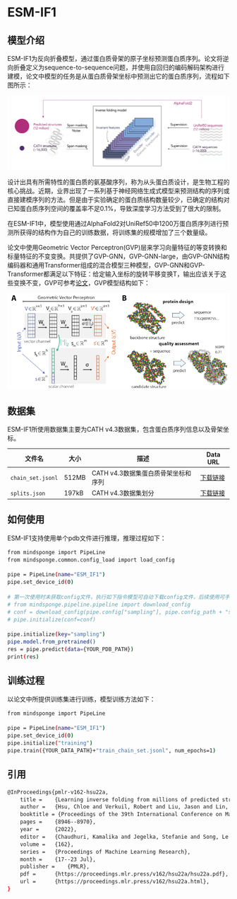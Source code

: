 # ESM-IF1

## 模型介绍

ESM-IF1为反向折叠模型，通过蛋白质骨架的原子坐标预测蛋白质序列。论文将逆向折叠定义为sequence-to-sequence问题，并使用自回归的编码解码架构进行建模，论文中模型的任务是从蛋白质骨架坐标中预测出它的蛋白质序列，流程如下图所示：

![ESM-IF1](../../docs/modelcards/illustration.png)

设计出具有所需特性的蛋白质的氨基酸序列，称为从头蛋白质设计，是生物工程的核心挑战。近期，业界出现了一系列基于神经网络生成式模型来预测结构的序列或直接建模序列的方法。但是由于实验确定的蛋白质结构数量较少，已确定的结构对已知蛋白质序列空间的覆盖率不足0.1%，导致深度学习方法受到了很大的限制。

在ESM-IF1中，模型使用通过AlphaFold2对UniRef50中1200万蛋白质序列进行预测所获得的结构作为自己的训练数据，将训练集的规模增加了三个数量级。

论文中使用Geometric Vector Perceptron(GVP)层来学习向量特征的等变转换和标量特征的不变变换。共提供了GVP-GNN，GVP-GNN-large，由GVP-GNN结构编码器和通用Transformer组成的混合模型三种模型，GVP-GNN和GVP-Transformer都满足以下特征：给定输入坐标的旋转平移变换T，输出应该关于这些变换不变，GVP可参考[论文](https://arxiv.org/abs/2009.01411)，GVP模型结构如下：

![GVP](../../docs/modelcards/GVP.PNG)

## 数据集

ESM-IF1所使用数据集主要为CATH v4.3数据集，包含蛋白质序列信息以及骨架坐标。

| 文件名            | 大小  | 描述                                | Data URL                                                    |
| ----------------- | ----- | ----------------------------------- | ------------------------------------------------------------ |
| `chain_set.jsonl` | 512MB | CATH v4.3数据集蛋白质骨架坐标和序列 | [下载链接](https://dl.fbaipublicfiles.com/fair-esm/data/cath4.3_topologysplit_202206/chain_set.jsonl) |
| `splits.json`     | 197kB | CATH v4.3数据集划分                 | [下载链接](https://dl.fbaipublicfiles.com/fair-esm/data/cath4.3_topologysplit_202206/splits.json) |

## 如何使用

ESM-IF1支持使用单个pdb文件进行推理，推理过程如下：

```bash
from mindsponge import PipeLine
from mindsponge.common.config_load import load_config

pipe = PipeLine(name="ESM_IF1")
pipe.set_device_id(0)

# 第一次使用时未获取config文件，执行如下指令模型可自动下载config文件，后续使用可手动修改所需内容
# from mindsponge.pipeline.pipeline import download_config
# conf = download_config(pipe.config["sampling"], pipe.config_path + "sampling.yaml")
# pipe.initialize(conf=conf)

pipe.initialize(key="sampling")
pipe.model.from_pretrained()
res = pipe.predict(data={YOUR_PDB_PATH})
print(res)
```

## 训练过程

以论文中所提供训练集进行训练，模型训练方法如下：

```bash
from mindsponge import PipeLine

pipe = PipeLine(name="ESM_IF1")
pipe.set_device_id(0)
pipe.initialize("training")
pipe.train({YOUR_DATA_PATH}+"train_chain_set.jsonl", num_epochs=1)
```

## 引用

```bash
@InProceedings{pmlr-v162-hsu22a,
    title =    {Learning inverse folding from millions of predicted structures},
    author =   {Hsu, Chloe and Verkuil, Robert and Liu, Jason and Lin, Zeming and Hie, Brian and Sercu, Tom and Lerer, Adam and Rives, Alexander},
    booktitle = {Proceedings of the 39th International Conference on Machine Learning},
    pages =    {8946--8970},
    year =     {2022},
    editor =   {Chaudhuri, Kamalika and Jegelka, Stefanie and Song, Le and Szepesvari, Csaba and Niu, Gang and Sabato, Sivan},
    volume =   {162},
    series =   {Proceedings of Machine Learning Research},
    month =    {17--23 Jul},
    publisher =    {PMLR},
    pdf =      {https://proceedings.mlr.press/v162/hsu22a/hsu22a.pdf},
    url =      {https://proceedings.mlr.press/v162/hsu22a.html},
}
```
